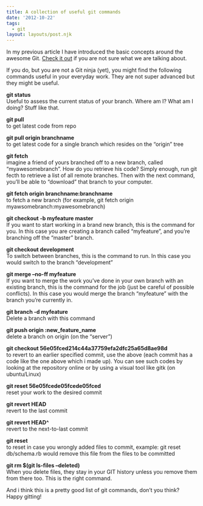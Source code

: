 ```yaml
---
title: A collection of useful git commands
date: '2012-10-22'
tags:
  - git
layout: layouts/post.njk
---
```

In my previous article I have introduced the basic concepts around the awesome Git. [Check it out](http://localhost/alex/posts/an-introduction-to-git/ "An introduction to GIT") if you are not sure what we are talking about.

If you do, but you are not a Git ninja (yet), you might find the following commands useful in your everyday work. They are not super advanced but they might be useful.

**git status**  
Useful to assess the current status of your branch. Where am I? What am I doing? Stuff like that.

**git pull**  
to get latest code from repo

**git pull origin branchname**  
to get latest code for a single branch which resides on the “origin” tree

**git fetch**  
imagine a friend of yours branched off to a new branch, called “myawesomebranch”. How do you retrieve his code? Simply enough, run git fecth to retrieve a list of all remote branches. Then with the next command, you’ll be able to “download” that branch to your computer.

**git fetch origin branchname:branchname**  
to fetch a new branch (for example, git fetch origin myawsomebranch:myawesomebranch)

**git checkout \-b myfeature master**  
If you want to start working in a brand new branch, this is the command for you. In this case you are creating a branch called “myfeature”, and you’re branching off the “master” branch.

**git checkout development**  
To switch between branches, this is the command to run. In this case you would switch to the branch “development”

**git merge –no\-ff myfeature**  
If you want to merge the work you’ve done in your own branch with an existing branch, this is the command for the job (just be careful of possible conflicts). In this case you would merge the branch “myfeature” with the branch you’re currently in.

**git branch \-d myfeature**  
Delete a branch with this command

**git push origin :new\_feature\_name**  
delete a branch on origin (on the “server”)

**git checkout 56e05fced214c44a37759efa2dfc25a65d8ae98d**  
to revert to an earlier specified commit, use the above (each commit has a code like the one above which i made up). You can see such codes by looking at the repository online or by using a visual tool like gitk (on ubuntu/Linux)

**git reset 56e05fcede05fcede05fced**  
reset your work to the desired commit

**git revert HEAD**  
revert to the last commit

**git revert HEAD^**  
revert to the next\-to\-last commit

**git reset**  
to reset in case you wrongly added files to commit, example: git reset db/schema.rb would remove this file from the files to be committed

**git rm $(git ls\-files –deleted)**  
When you delete files, they stay in your GIT history unless you remove them from there too. This is the right command.

And i think this is a pretty good list of git commands, don’t you think?  
Happy gitting!
